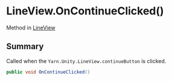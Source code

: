 # LineView.OnContinueClicked()

Method in [LineView](/docs/api/csharp/yarn.unity.lineview.md)

## Summary


Called when the  <code>Yarn.Unity.LineView.continueButton</code>  is clicked.


```csharp
public void OnContinueClicked()
```

